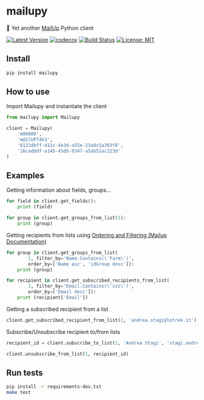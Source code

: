 # mailupy

💌 Yet another [MailUp](https://www.mailup.it/) Python client

[![Latest Version](https://img.shields.io/pypi/v/mailupy.svg)](https://pypi.python.org/pypi/mailupy/)
[![codecov](https://codecov.io/gh/lotrekagency/mailupy/branch/master/graph/badge.svg)](https://codecov.io/gh/lotrekagency/mailupy)
[![Build Status](https://travis-ci.org/lotrekagency/mailupy.svg?branch=master)](https://travis-ci.org/lotrekagency/mailupy)
[![License: MIT](https://img.shields.io/badge/License-MIT-blue.svg)](https://github.com/lotrekagency/mailupy/blob/master/LICENSE)

## Install

```sh
pip install mailupy
```

## How to use

Import Mailupy and instantiate the client

```py
from mailupy import Mailupy

client = Mailupy(
    'm00000',
    'm@1lUPf4k3',
    '8123dbff-d12c-4e3d-a55e-23a8c5a303f8',
    '16cadddf-a145-45db-9347-a5ab51ac223d'
)
```

## Examples

Getting information about fields, groups...

```py
for field in client.get_fields():
    print (field)
```

```py
for group in client.get_groups_from_list(1):
    print (group)
```

Getting recipients from lists using [Ordering and Filtering (Mailup Documentation)](http://help.mailup.com/display/mailupapi/Paging+and+filtering)

```py
for group in client.get_groups_from_list(
        1, filter_by='Name.Contains(\'Farm\')',
        order_by=['Name asc', 'idGroup desc']):
    print (group)
```

```py
for recipient in client.get_subscribed_recipients_from_list(
        1, filter_by='Email.Contains(\'zzz\')',
        order_by=['Email desc']):
    print (recipient['Email'])
```

Getting a subscribed recipient from a list

```py
client.get_subscribed_recipient_from_list(1, 'andrea.stagi@lotrek.it')
```

Subscribe/Unsubscribe recipient to/from lists

```py
recipient_id = client.subscribe_to_list(1, 'Andrea Stagi', 'stagi.andrea@gmail.com')

client.unsubscribe_from_list(1, recipient_id)
```

## Run tests

```sh
pip install -r requirements-dev.txt
make test
```
